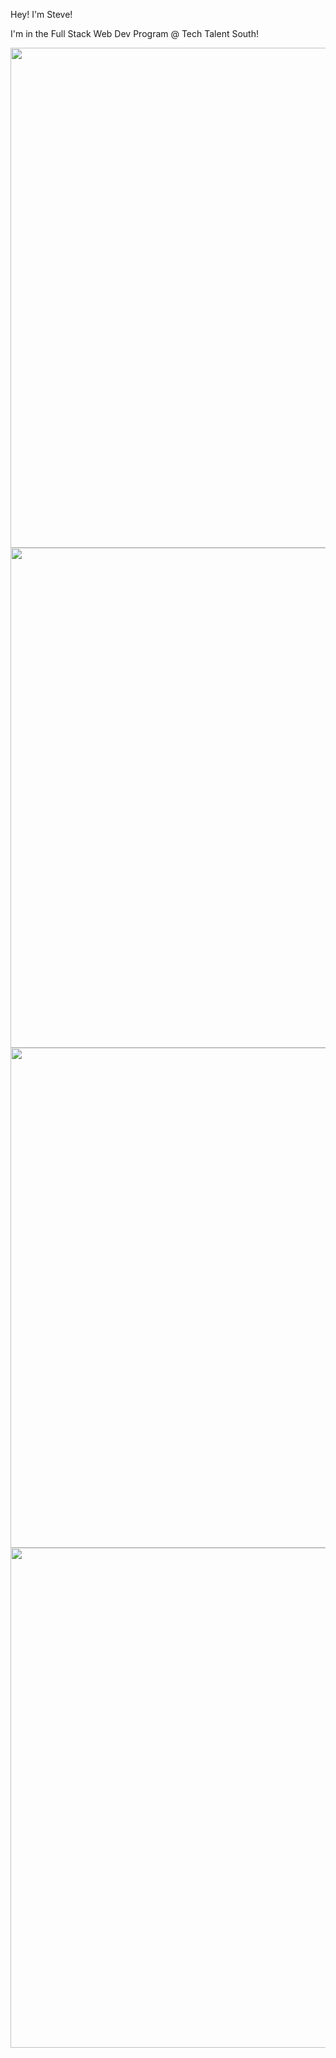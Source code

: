 Hey! I'm Steve!

I'm in the Full Stack Web Dev Program @ Tech Talent South!

<img src="https://images.unsplash.com/photo-1545014171-35a4a2cfaedb?ixid=MXwxMjA3fDB8MHxzZWFyY2h8NTk3fHxjb21wdXRlciUyMHByb2dyYW1taW5nfGVufDB8fDB8&ixlib=rb-1.2.1&auto=format&fit=crop&w=500&q=60" width="800px">

<img src="https://i.pinimg.com/originals/0c/e4/32/0ce4326f1abd77c8e1c47363529f92f4.jpg" width="800px">

<img src="https://encrypted-tbn0.gstatic.com/images?q=tbn:ANd9GcSa76O5tbYopURbTJbBckSxBzi_8y-84-2qtg&usqp=CAU" width="800px">

<img src="https://i1.wp.com/derynsdevelopmentblog.com/wp-content/uploads/2020/01/Goals-and-dreams.png?fit=560%2C315&ssl=1" width="800px">

<!--
**steveantoniosilva/steveantoniosilva** is a ✨ _special_ ✨ repository because its `README.md` (this file) appears on your GitHub profile.

Here are some ideas to get you started:

- 🔭 I’m currently working on ...
- 🌱 I’m currently learning ...
- 👯 I’m looking to collaborate on ...
- 🤔 I’m looking for help with ...
- 💬 Ask me about ...
- 📫 How to reach me: ...
- 😄 Pronouns: ...
- ⚡ Fun fact: ...
-->
